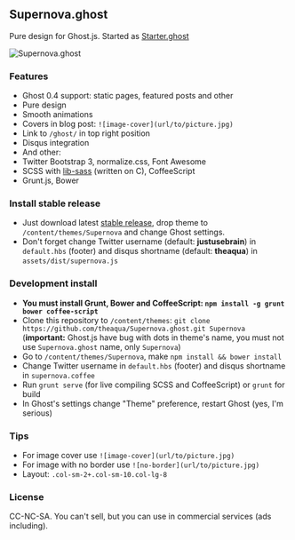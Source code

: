 ##  Supernova.ghost
Pure design for Ghost.js.
Started as [Starter.ghost][3]

![Supernova.ghost][1]

### Features
 - Ghost 0.4 support: static pages, featured posts and other
 - Pure design
 - Smooth animations
 - Covers in blog post: `![image-cover](url/to/picture.jpg)`
 - Link to `/ghost/` in top right position
 - Disqus integration
 - And other:
  - Twitter Bootstrap 3, normalize.css, Font Awesome
  - SCSS with [lib-sass][2] (written on C), CoffeeScript
  - Grunt.js, Bower

### Install stable release
 - Just download latest [stable release][5], drop theme to `/content/themes/Supernova` and change Ghost settings.
 - Don't forget change Twitter username (default: **justusebrain**) in `default.hbs` (footer) and disqus shortname (default: **theaqua**) in `assets/dist/supernova.js`

### Development install
 - **You must install Grunt, Bower and CoffeeScript: `npm install -g grunt bower coffee-script`**
 - Clone this repository to `/content/themes`: `git clone https://github.com/theaqua/Supernova.ghost.git Supernova` (**important:** Ghost.js have bug with dots in theme's name, you must not use `Supernova.ghost` name, only `Supernova`)
 - Go to `/content/themes/Supernova`, make `npm install && bower install`
 - Change Twitter username in `default.hbs` (footer) and disqus shortname in `supernova.coffee`
 - Run `grunt serve` (for live compiling SCSS and CoffeeScript) or `grunt` for build
 - In Ghost's settings change "Theme" preference, restart Ghost (yes, I'm serious)
 
### Tips
 - For image cover use `![image-cover](url/to/picture.jpg)`
 - For image with no border use `![no-border](url/to/picture.jpg)`
 - Layout: `.col-sm-2+.col-sm-10.col-lg-8`

### License
CC-NC-SA. You can't sell, but you can use in commercial services (ads including).

  [1]: http://gm4.in/i/fis.jpg
  [2]: http://libsass.org/
  [3]: https://github.com/theaqua/Starter.ghost
  [5]: https://github.com/theaqua/Supernova.ghost/releases